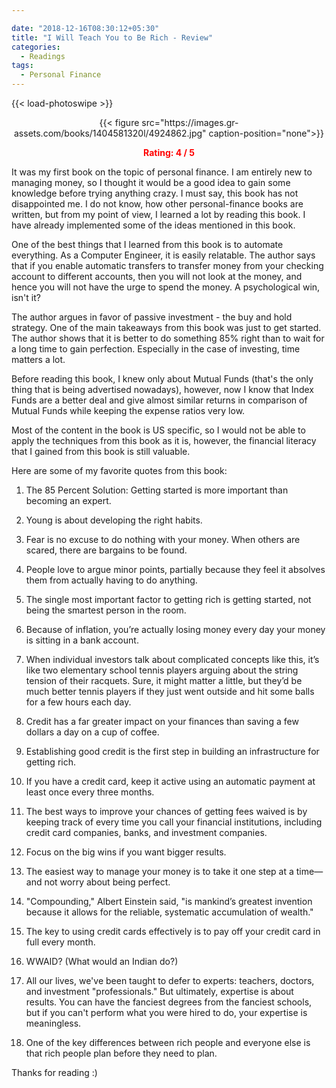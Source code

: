 ```yaml
---

date: "2018-12-16T08:30:12+05:30"
title: "I Will Teach You to Be Rich - Review"
categories:
  - Readings
tags:
  - Personal Finance
---
```


{{< load-photoswipe >}}

<center>{{< figure src="https://images.gr-assets.com/books/1404581320l/4924862.jpg" caption-position="none">}}

<span style="color:red">**Rating: 4 / 5**</span>
</center>

It was my first book on the topic of personal finance. I am entirely new to managing money, so I thought it would be a
good idea to gain some knowledge before trying anything crazy. I must say, this book has not disappointed me. I do not
know, how other personal-finance books are written, but from my point of view, I learned a lot by reading this
book. I have already implemented some of the ideas mentioned in this book.

One of the best things that I learned from this book is to automate everything. As a Computer Engineer, it is easily
relatable. The author says that if you enable automatic transfers to transfer money from your checking account to
different accounts, then you will not look at the money, and hence you will not have the urge to spend the money. A
psychological win, isn't it?

The author argues in favor of passive investment - the buy and hold strategy. One of the main takeaways from this book
was just to get started. The author shows that it is better to do something 85% right than to wait for a long time to gain
perfection. Especially in the case of investing, time matters a lot.

Before reading this book, I knew only about Mutual Funds (that's the only thing that is being advertised nowadays),
however, now I know that Index Funds are a better deal and give almost similar returns in comparison of Mutual Funds while
keeping the expense ratios very low.

Most of the content in the book is US specific, so I would not be able to apply the techniques from this book as it is,
however, the financial literacy that I gained from this book is still valuable.

Here are some of my favorite quotes from this book:

1. The 85 Percent Solution: Getting started is more important than becoming an expert.

2. Young is about developing the right habits.

3. Fear is no excuse to do nothing with your money. When others are scared, there are bargains to be found.

4. People love to argue minor points, partially because they feel it absolves them from actually having to do anything.

5. The single most important factor to getting rich is getting started, not being the smartest person in the room.

6. Because of inflation, you’re actually losing money every day your money is sitting in a bank account.

7. When individual investors talk about complicated concepts like this, it’s like two elementary school tennis players
   arguing about the string tension of their racquets. Sure, it might matter a little, but they’d be much better tennis
   players if they just went outside and hit some balls for a few hours each day.

8. Credit has a far greater impact on your finances than saving a few dollars a day on a cup of coffee.

9. Establishing good credit is the first step in building an infrastructure for getting rich.

10. If you have a credit card, keep it active using an automatic payment at least once every three months.

11. The best ways to improve your chances of getting fees waived is by keeping track of every time you call your financial institutions, including credit card companies, banks, and investment companies.

12. Focus on the big wins if you want bigger results.

13. The easiest way to manage your money is to take it one step at a time—and not worry about being perfect.

14. "Compounding," Albert Einstein said, "is mankind’s greatest invention because it allows for the reliable, systematic
    accumulation of wealth."

15. The key to using credit cards effectively is to pay off your credit card in full every month.

16. WWAID? (What would an Indian do?)

17. All our lives, we've been taught to defer to experts: teachers, doctors, and investment "professionals." But
    ultimately, expertise is about results. You can have the fanciest degrees from the fanciest schools, but if you
    can't perform what you were hired to do, your expertise is meaningless.

18. One of the key differences between rich people and everyone else is that rich people plan before they need to plan.


Thanks for reading :)